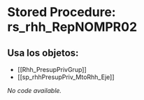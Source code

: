 # Stored Procedure: rs_rhh_RepNOMPR02

## Usa los objetos:
- [[Rhh_PresupPrivGrup]]
- [[sp_rhhPresupPriv_MtoRhh_Eje]]

*No code available.*
